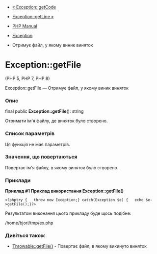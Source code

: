 - [« Exception::getCode](exception.getcode.md)
- [Exception::getLine »](exception.getline.md)

- [PHP Manual](index.md)
- [Exception](class.exception.md)
- Отримує файл, у якому виник виняток

# Exception::getFile

(PHP 5, PHP 7, PHP 8)

Exception::getFile — Отримує файл, у якому виник виняток

### Опис

final public **Exception::getFile**(): string

Отримати ім'я файлу, де виняток було створено.

### Список параметрів

Ця функція не має параметрів.

### Значення, що повертаються

Повертає ім'я файлу, в якому виняток було створено.

### Приклади

**Приклад #1 Приклад використання **Exception::getFile()****

` <?phptry {   throw new Exception;} catch(Exception $e) {   echo $e->getFile();}?> `

Результатом виконання цього прикладу буде щось подібне:

/home/bjori/tmp/ex.php

### Дивіться також

- [Throwable::getFile()](throwable.getfile.md) - Повертає файл, в
якому викинуто виняток
